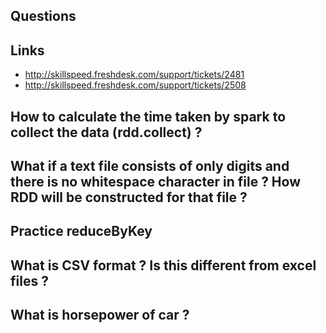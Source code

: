 Questions
---------

## Links
- http://skillspeed.freshdesk.com/support/tickets/2481
- http://skillspeed.freshdesk.com/support/tickets/2508

## How to calculate the time taken by spark to collect the data (rdd.collect) ?

## What if a text file consists of only digits and there is no whitespace character in file ? How RDD will be constructed for that file ?

## Practice reduceByKey

## What is CSV format ? Is this different from excel files ?

## What is horsepower of car ?

